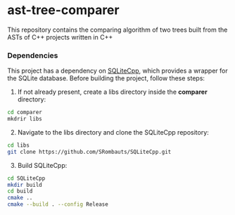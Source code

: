# ast-tree-comparer
This repository contains the comparing algorithm of two trees built from the ASTs of C++ projects written in C++
### Dependencies
This project has a dependency on [SQLiteCpp](https://github.com/SRombauts/SQLiteCpp), which provides a wrapper for the SQLite database. Before building the project, follow these steps:
1. If not already present, create a libs directory inside the **comparer** directory: 
```sh
cd comparer
mkdrir libs
```
2. Navigate to the libs directory and clone the SQLiteCpp repository:
``` sh
cd libs
git clone https://github.com/SRombauts/SQLiteCpp.git
```
3. Build SQLiteCpp:
```sh
cd SQLiteCpp
mkdir build
cd build
cmake ..
cmake --build . --config Release
```